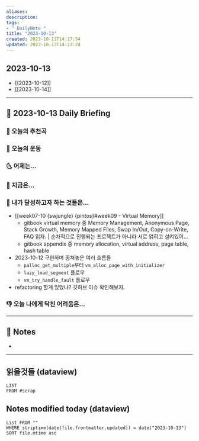 ```yaml
---
aliases: 
description:
tags:
- " DailyNote "
title: "2023-10-13"
created: 2023-10-13T14:17:54
updated: 2023-10-13T14:23:24
---
```


## 2023-10-13

- [[2023-10-12]] 
- [[2023-10-14]]

---

## 📅 2023-10-13 Daily Briefing

### 🎵 오늘의 추천곡

### 🏃 오늘의 운동

### 🌜 어제는...

### 🙌 지금은...

### 🚀 내가 달성하고자 하는 것들은...

- [[week07-10 {swjungle} {pintos}#week09 - Virtual Memory]]
	- gitbook virtual memory 중 Memory Management, Anonymous Page, Stack Growth, Memory Mapped Files, Swap In/Out, Copy-on-Write, FAQ 읽자. | 순차적으로 진행되는 프로젝트가 아니라 서로 얽히고 설켜있어...
	- gitbook appendix 중 memory allocation, virtual address, page table, hash table
- 2023-10-12 구현하며 꽁쳐놓은 여러 흐름들
	- `palloc_get_multiple`부터 `vm_alloc_page_with_initializer`
	- `lazy_load_segment` 플로우
	- `vm_try_handle_fault` 플로우
- refactoring 할게 있었나? 깃허브 이슈 확인해보자.

### 👎 오늘 나에게 닥친 어려움은...

---

## 📝 Notes

- 

---

## 읽을것들 (dataview)

```dataview
LIST
FROM #scrap
```

## Notes modified today (dataview)

```dataview
List FROM "" 
WHERE striptime(date(file.frontmatter.updated)) = date("2023-10-13") 
SORT file.mtime asc
```
